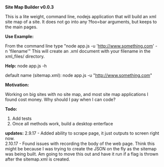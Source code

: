<b>Site Map Builder v0.0.3</b>

This is a lite weight, command line, nodejs application that will build an xml site map of a site. It does not go into any ?foo=bar arguments, but keeps to the main pages.

<b>Use Example:</b>

From the command line type "node app.js -u 'http://www.something.com' -n 'filename'" This will create an .xml document with your filename in the xml_files/ directory.

<b>Help:</b>
node app.js -h

default name (sitemap.xml):
node app.js -u "http://www.something.com"


<b>Motivation:</b>

Working on big sites with no site map, and most site map applications I found cost money. Why should I pay when I can code?

<b>Todo:</b>

  1) Add tests<br/>
  2) Once all methods work, build a desktop enterface


<b>updates:</b>
2.9.17 - Added ability to scrape page, it just outputs to screen right now.<br/>
2.10.17 - Found issues with recording the body of the web page. Think this might be
because I was trying to create the JSON on the fly as the sitemap was being built.
Am going to move this out and have it run if a flag is thrown after the sitemap.xml is created.<br/>
